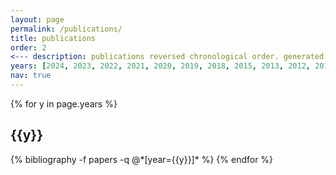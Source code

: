 ```yaml
---
layout: page
permalink: /publications/
title: publications
order: 2
<--- description: publications reversed chronological order. generated by jekyll-scholar.
years: [2024, 2023, 2022, 2021, 2020, 2019, 2018, 2015, 2013, 2012, 2011, 2009]
nav: true
---
```


<div class="publications">

{% for y in page.years %}
  <h2 class="year">{{y}}</h2>
  {% bibliography -f papers -q @*[year={{y}}]* %}
{% endfor %}

</div>
